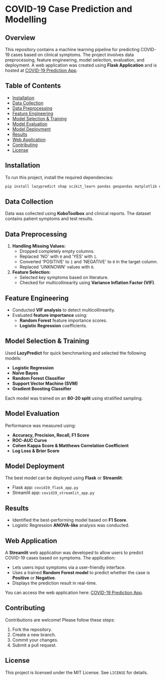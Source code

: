 # COVID-19 Case Prediction and Modelling

## Overview
This repository contains a machine learning pipeline for predicting COVID-19 cases based on clinical symptoms. The project involves data preprocessing, feature engineering, model selection, evaluation, and deployment. A web application was created using **Flask Application** and is hosted at [COVID-19 Prediction App](https://covid19test.streamlit.app/).

## Table of Contents
- [Installation](#installation)
- [Data Collection](#data-collection)
- [Data Preprocessing](#data-preprocessing)
- [Feature Engineering](#feature-engineering)
- [Model Selection & Training](#model-selection--training)
- [Model Evaluation](#model-evaluation)
- [Model Deployment](#model-deployment)
- [Results](#results)
- [Web Application](#web-application)
- [Contributing](#contributing)
- [License](#license)

## Installation
To run this project, install the required dependencies:
```bash
pip install lazypredict shap scikit_learn pandas geopandas matplotlib openpyxl statsmodels streamlit joblib
```

## Data Collection
Data was collected using **KoboToolbox** and clinical reports. The dataset contains patient symptoms and test results.

## Data Preprocessing
1. **Handling Missing Values:**
   - Dropped completely empty columns.
   - Replaced 'NO' with `0` and 'YES' with `1`.
   - Converted 'POSITIVE' to `1` and 'NEGATIVE' to `0` in the target column.
   - Replaced 'UNKNOWN' values with `0`.
2. **Feature Selection:**
   - Selected key symptoms based on literature.
   - Checked for multicollinearity using **Variance Inflation Factor (VIF)**.

## Feature Engineering
- Conducted **VIF analysis** to detect multicollinearity.
- Evaluated **feature importance** using:
  - **Random Forest** feature importance scores.
  - **Logistic Regression** coefficients.

## Model Selection & Training
Used **LazyPredict** for quick benchmarking and selected the following models:
- **Logistic Regression**
- **Naïve Bayes**
- **Random Forest Classifier**
- **Support Vector Machine (SVM)**
- **Gradient Boosting Classifier**

Each model was trained on an **80-20 split** using stratified sampling.

## Model Evaluation
Performance was measured using:
- **Accuracy, Precision, Recall, F1 Score**
- **ROC-AUC Curve**
- **Cohen Kappa Score & Matthews Correlation Coefficient**
- **Log Loss & Brier Score**

## Model Deployment
The best model can be deployed using **Flask** or **Streamlit**:
- Flask app: `covid19_flask_app.py`
- Streamlit app: `covid19_streamlit_app.py`

## Results
- Identified the best-performing model based on **F1 Score**.
- Logistic Regression **ANOVA-like** analysis was conducted.

## Web Application
A **Streamlit** web application was developed to allow users to predict COVID-19 cases based on symptoms. The application:
- Lets users input symptoms via a user-friendly interface.
- Uses a trained **Random Forest model** to predict whether the case is **Positive** or **Negative**.
- Displays the prediction result in real-time.

You can access the web application here: [COVID-19 Prediction App](https://covid19test.streamlit.app/).

## Contributing
Contributions are welcome! Please follow these steps:
1. Fork the repository.
2. Create a new branch.
3. Commit your changes.
4. Submit a pull request.

## License
This project is licensed under the MIT License. See `LICENSE` for details.
